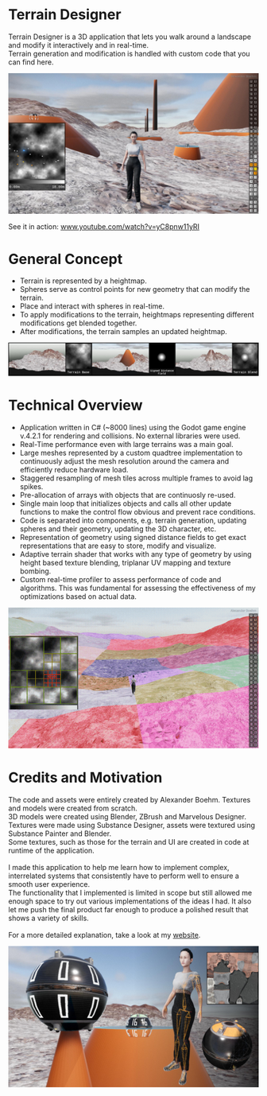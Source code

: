 # Terrain Designer

Terrain Designer is a 3D application that lets you walk around a landscape and modify it interactively and in real-time. <br />
Terrain generation and modification is handled with custom code that you can find here. <br/>

![Terrain Designer](./readmeImages/readmeMain.jpg)

See it in action: www.youtube.com/watch?v=yC8pnw11yRI <br />


# General Concept

- Terrain is represented by a heightmap.
- Spheres serve as control points for new geometry that can modify the terrain.
- Place and interact with spheres in real-time.
- To apply modifications to the terrain, heightmaps representing different modifications get blended together.
- After modifications, the terrain samples an updated heightmap.

![General Concept](./readmeImages/readmeConcept.jpg)


# Technical Overview

- Application written in C# (~8000 lines) using the Godot game engine v.4.2.1 for rendering and collisions. No external libraries were used.
- Real-Time performance even with large terrains was a main goal.
- Large meshes represented by a custom quadtree implementation to continuously adjust the mesh resolution around the camera and efficiently reduce hardware load.
- Staggered resampling of mesh tiles across multiple frames to avoid lag spikes.
- Pre-allocation of arrays with objects that are continuosly re-used.
- Single main loop that initializes objects and calls all other update functions to make the control flow obvious and prevent race conditions.
- Code is separated into components, e.g. terrain generation, updating spheres and their geometry, updating the 3D character, etc.
- Representation of geometry using signed distance fields to get exact representations that are easy to store, modify and visualize.
- Adaptive terrain shader that works with any type of geometry by using height based texture blending, triplanar UV mapping and texture bombing.
- Custom real-time profiler to assess performance of code and algorithms. This was fundamental for assessing the effectiveness of my optimizations based on actual data.

<img src="./readmeImages/readmeTechnical.gif" alt="Technical Overview" width="1920">


# Credits and Motivation
The code and assets were entirely created by Alexander Boehm. Textures and models were created from scratch.<br />
3D models were created using Blender, ZBrush and Marvelous Designer.<br />
Textures were made using Substance Designer, assets were textured using Substance Painter and Blender.<br />
Some textures, such as those for the terrain and UI are created in code at runtime of the application.<br />
<br />
I made this application to help me learn how to implement complex, interrelated systems that consistently have to perform well to ensure a smooth user experience.<br />
The functionality that I implemented is limited in scope but still allowed me enough space to try out various implementations of the ideas I had. It also let me push the final product far enough to produce a polished result that shows a variety of skills.<br />
<br />
For a more detailed explanation, take a look at my [website](https://axboehm.com/worksTD.html#td). <br>

![Assets](./readmeImages/readmeAssets.jpg)
